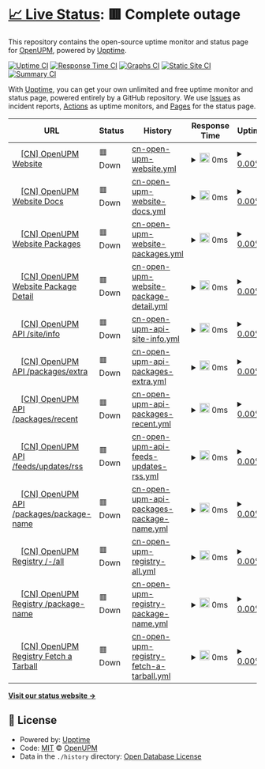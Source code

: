 # [📈 Live Status](https://openupm.github.io/upptime-openupmcn): <!--live status--> **🟥 Complete outage**

This repository contains the open-source uptime monitor and status page for [OpenUPM](https://openupm.github.io/upptime-openupmcn), powered by [Upptime](https://github.com/upptime/upptime).

[![Uptime CI](https://github.com/openupm/upptime-openupmcn/workflows/Uptime%20CI/badge.svg)](https://github.com/openupm/upptime-openupmcn/actions?query=workflow%3A%22Uptime+CI%22)
[![Response Time CI](https://github.com/openupm/upptime-openupmcn/workflows/Response%20Time%20CI/badge.svg)](https://github.com/openupm/upptime-openupmcn/actions?query=workflow%3A%22Response+Time+CI%22)
[![Graphs CI](https://github.com/openupm/upptime-openupmcn/workflows/Graphs%20CI/badge.svg)](https://github.com/openupm/upptime-openupmcn/actions?query=workflow%3A%22Graphs+CI%22)
[![Static Site CI](https://github.com/openupm/upptime-openupmcn/workflows/Static%20Site%20CI/badge.svg)](https://github.com/openupm/upptime-openupmcn/actions?query=workflow%3A%22Static+Site+CI%22)
[![Summary CI](https://github.com/openupm/upptime-openupmcn/workflows/Summary%20CI/badge.svg)](https://github.com/openupm/upptime-openupmcn/actions?query=workflow%3A%22Summary+CI%22)

With [Upptime](https://upptime.js.org), you can get your own unlimited and free uptime monitor and status page, powered entirely by a GitHub repository. We use [Issues](https://github.com/openupm/upptime-openupmcn/issues) as incident reports, [Actions](https://github.com/openupm/upptime-openupmcn/actions) as uptime monitors, and [Pages](https://openupm.github.io/upptime-openupmcn) for the status page.

<!--start: status pages-->
<!-- This summary is generated by Upptime (https://github.com/upptime/upptime) -->
<!-- Do not edit this manually, your changes will be overwritten -->
<!-- prettier-ignore -->
| URL | Status | History | Response Time | Uptime |
| --- | ------ | ------- | ------------- | ------ |
| <img alt="" src="https://icons.duckduckgo.com/ip3/openupm.cn.ico" height="13"> [[CN] OpenUPM Website](https://openupm.cn) | 🟥 Down | [cn-open-upm-website.yml](https://github.com/openupm/upptime-openupmcn/commits/HEAD/history/cn-open-upm-website.yml) | <details><summary><img alt="Response time graph" src="./graphs/cn-open-upm-website/response-time-week.png" height="20"> 0ms</summary><br><a href="https://openupm.github.io/upptime-openupmcn/history/cn-open-upm-website"><img alt="Response time 2193" src="https://img.shields.io/endpoint?url=https%3A%2F%2Fraw.githubusercontent.com%2Fopenupm%2Fupptime-openupmcn%2FHEAD%2Fapi%2Fcn-open-upm-website%2Fresponse-time.json"></a><br><a href="https://openupm.github.io/upptime-openupmcn/history/cn-open-upm-website"><img alt="24-hour response time 0" src="https://img.shields.io/endpoint?url=https%3A%2F%2Fraw.githubusercontent.com%2Fopenupm%2Fupptime-openupmcn%2FHEAD%2Fapi%2Fcn-open-upm-website%2Fresponse-time-day.json"></a><br><a href="https://openupm.github.io/upptime-openupmcn/history/cn-open-upm-website"><img alt="7-day response time 0" src="https://img.shields.io/endpoint?url=https%3A%2F%2Fraw.githubusercontent.com%2Fopenupm%2Fupptime-openupmcn%2FHEAD%2Fapi%2Fcn-open-upm-website%2Fresponse-time-week.json"></a><br><a href="https://openupm.github.io/upptime-openupmcn/history/cn-open-upm-website"><img alt="30-day response time 0" src="https://img.shields.io/endpoint?url=https%3A%2F%2Fraw.githubusercontent.com%2Fopenupm%2Fupptime-openupmcn%2FHEAD%2Fapi%2Fcn-open-upm-website%2Fresponse-time-month.json"></a><br><a href="https://openupm.github.io/upptime-openupmcn/history/cn-open-upm-website"><img alt="1-year response time 2387" src="https://img.shields.io/endpoint?url=https%3A%2F%2Fraw.githubusercontent.com%2Fopenupm%2Fupptime-openupmcn%2FHEAD%2Fapi%2Fcn-open-upm-website%2Fresponse-time-year.json"></a></details> | <details><summary><a href="https://openupm.github.io/upptime-openupmcn/history/cn-open-upm-website">0.00%</a></summary><a href="https://openupm.github.io/upptime-openupmcn/history/cn-open-upm-website"><img alt="All-time uptime 58.53%" src="https://img.shields.io/endpoint?url=https%3A%2F%2Fraw.githubusercontent.com%2Fopenupm%2Fupptime-openupmcn%2FHEAD%2Fapi%2Fcn-open-upm-website%2Fuptime.json"></a><br><a href="https://openupm.github.io/upptime-openupmcn/history/cn-open-upm-website"><img alt="24-hour uptime 0.00%" src="https://img.shields.io/endpoint?url=https%3A%2F%2Fraw.githubusercontent.com%2Fopenupm%2Fupptime-openupmcn%2FHEAD%2Fapi%2Fcn-open-upm-website%2Fuptime-day.json"></a><br><a href="https://openupm.github.io/upptime-openupmcn/history/cn-open-upm-website"><img alt="7-day uptime 0.00%" src="https://img.shields.io/endpoint?url=https%3A%2F%2Fraw.githubusercontent.com%2Fopenupm%2Fupptime-openupmcn%2FHEAD%2Fapi%2Fcn-open-upm-website%2Fuptime-week.json"></a><br><a href="https://openupm.github.io/upptime-openupmcn/history/cn-open-upm-website"><img alt="30-day uptime 0.00%" src="https://img.shields.io/endpoint?url=https%3A%2F%2Fraw.githubusercontent.com%2Fopenupm%2Fupptime-openupmcn%2FHEAD%2Fapi%2Fcn-open-upm-website%2Fuptime-month.json"></a><br><a href="https://openupm.github.io/upptime-openupmcn/history/cn-open-upm-website"><img alt="1-year uptime 8.30%" src="https://img.shields.io/endpoint?url=https%3A%2F%2Fraw.githubusercontent.com%2Fopenupm%2Fupptime-openupmcn%2FHEAD%2Fapi%2Fcn-open-upm-website%2Fuptime-year.json"></a></details>
| <img alt="" src="https://icons.duckduckgo.com/ip3/openupm.cn.ico" height="13"> [[CN] OpenUPM Website Docs](https://openupm.cn/docs/) | 🟥 Down | [cn-open-upm-website-docs.yml](https://github.com/openupm/upptime-openupmcn/commits/HEAD/history/cn-open-upm-website-docs.yml) | <details><summary><img alt="Response time graph" src="./graphs/cn-open-upm-website-docs/response-time-week.png" height="20"> 0ms</summary><br><a href="https://openupm.github.io/upptime-openupmcn/history/cn-open-upm-website-docs"><img alt="Response time 308" src="https://img.shields.io/endpoint?url=https%3A%2F%2Fraw.githubusercontent.com%2Fopenupm%2Fupptime-openupmcn%2FHEAD%2Fapi%2Fcn-open-upm-website-docs%2Fresponse-time.json"></a><br><a href="https://openupm.github.io/upptime-openupmcn/history/cn-open-upm-website-docs"><img alt="24-hour response time 0" src="https://img.shields.io/endpoint?url=https%3A%2F%2Fraw.githubusercontent.com%2Fopenupm%2Fupptime-openupmcn%2FHEAD%2Fapi%2Fcn-open-upm-website-docs%2Fresponse-time-day.json"></a><br><a href="https://openupm.github.io/upptime-openupmcn/history/cn-open-upm-website-docs"><img alt="7-day response time 0" src="https://img.shields.io/endpoint?url=https%3A%2F%2Fraw.githubusercontent.com%2Fopenupm%2Fupptime-openupmcn%2FHEAD%2Fapi%2Fcn-open-upm-website-docs%2Fresponse-time-week.json"></a><br><a href="https://openupm.github.io/upptime-openupmcn/history/cn-open-upm-website-docs"><img alt="30-day response time 0" src="https://img.shields.io/endpoint?url=https%3A%2F%2Fraw.githubusercontent.com%2Fopenupm%2Fupptime-openupmcn%2FHEAD%2Fapi%2Fcn-open-upm-website-docs%2Fresponse-time-month.json"></a><br><a href="https://openupm.github.io/upptime-openupmcn/history/cn-open-upm-website-docs"><img alt="1-year response time 442" src="https://img.shields.io/endpoint?url=https%3A%2F%2Fraw.githubusercontent.com%2Fopenupm%2Fupptime-openupmcn%2FHEAD%2Fapi%2Fcn-open-upm-website-docs%2Fresponse-time-year.json"></a></details> | <details><summary><a href="https://openupm.github.io/upptime-openupmcn/history/cn-open-upm-website-docs">0.00%</a></summary><a href="https://openupm.github.io/upptime-openupmcn/history/cn-open-upm-website-docs"><img alt="All-time uptime 53.11%" src="https://img.shields.io/endpoint?url=https%3A%2F%2Fraw.githubusercontent.com%2Fopenupm%2Fupptime-openupmcn%2FHEAD%2Fapi%2Fcn-open-upm-website-docs%2Fuptime.json"></a><br><a href="https://openupm.github.io/upptime-openupmcn/history/cn-open-upm-website-docs"><img alt="24-hour uptime 0.00%" src="https://img.shields.io/endpoint?url=https%3A%2F%2Fraw.githubusercontent.com%2Fopenupm%2Fupptime-openupmcn%2FHEAD%2Fapi%2Fcn-open-upm-website-docs%2Fuptime-day.json"></a><br><a href="https://openupm.github.io/upptime-openupmcn/history/cn-open-upm-website-docs"><img alt="7-day uptime 0.00%" src="https://img.shields.io/endpoint?url=https%3A%2F%2Fraw.githubusercontent.com%2Fopenupm%2Fupptime-openupmcn%2FHEAD%2Fapi%2Fcn-open-upm-website-docs%2Fuptime-week.json"></a><br><a href="https://openupm.github.io/upptime-openupmcn/history/cn-open-upm-website-docs"><img alt="30-day uptime 0.00%" src="https://img.shields.io/endpoint?url=https%3A%2F%2Fraw.githubusercontent.com%2Fopenupm%2Fupptime-openupmcn%2FHEAD%2Fapi%2Fcn-open-upm-website-docs%2Fuptime-month.json"></a><br><a href="https://openupm.github.io/upptime-openupmcn/history/cn-open-upm-website-docs"><img alt="1-year uptime 0.00%" src="https://img.shields.io/endpoint?url=https%3A%2F%2Fraw.githubusercontent.com%2Fopenupm%2Fupptime-openupmcn%2FHEAD%2Fapi%2Fcn-open-upm-website-docs%2Fuptime-year.json"></a></details>
| <img alt="" src="https://icons.duckduckgo.com/ip3/openupm.cn.ico" height="13"> [[CN] OpenUPM Website Packages](https://openupm.cn/packages/) | 🟥 Down | [cn-open-upm-website-packages.yml](https://github.com/openupm/upptime-openupmcn/commits/HEAD/history/cn-open-upm-website-packages.yml) | <details><summary><img alt="Response time graph" src="./graphs/cn-open-upm-website-packages/response-time-week.png" height="20"> 0ms</summary><br><a href="https://openupm.github.io/upptime-openupmcn/history/cn-open-upm-website-packages"><img alt="Response time 279" src="https://img.shields.io/endpoint?url=https%3A%2F%2Fraw.githubusercontent.com%2Fopenupm%2Fupptime-openupmcn%2FHEAD%2Fapi%2Fcn-open-upm-website-packages%2Fresponse-time.json"></a><br><a href="https://openupm.github.io/upptime-openupmcn/history/cn-open-upm-website-packages"><img alt="24-hour response time 0" src="https://img.shields.io/endpoint?url=https%3A%2F%2Fraw.githubusercontent.com%2Fopenupm%2Fupptime-openupmcn%2FHEAD%2Fapi%2Fcn-open-upm-website-packages%2Fresponse-time-day.json"></a><br><a href="https://openupm.github.io/upptime-openupmcn/history/cn-open-upm-website-packages"><img alt="7-day response time 0" src="https://img.shields.io/endpoint?url=https%3A%2F%2Fraw.githubusercontent.com%2Fopenupm%2Fupptime-openupmcn%2FHEAD%2Fapi%2Fcn-open-upm-website-packages%2Fresponse-time-week.json"></a><br><a href="https://openupm.github.io/upptime-openupmcn/history/cn-open-upm-website-packages"><img alt="30-day response time 0" src="https://img.shields.io/endpoint?url=https%3A%2F%2Fraw.githubusercontent.com%2Fopenupm%2Fupptime-openupmcn%2FHEAD%2Fapi%2Fcn-open-upm-website-packages%2Fresponse-time-month.json"></a><br><a href="https://openupm.github.io/upptime-openupmcn/history/cn-open-upm-website-packages"><img alt="1-year response time 430" src="https://img.shields.io/endpoint?url=https%3A%2F%2Fraw.githubusercontent.com%2Fopenupm%2Fupptime-openupmcn%2FHEAD%2Fapi%2Fcn-open-upm-website-packages%2Fresponse-time-year.json"></a></details> | <details><summary><a href="https://openupm.github.io/upptime-openupmcn/history/cn-open-upm-website-packages">0.00%</a></summary><a href="https://openupm.github.io/upptime-openupmcn/history/cn-open-upm-website-packages"><img alt="All-time uptime 53.10%" src="https://img.shields.io/endpoint?url=https%3A%2F%2Fraw.githubusercontent.com%2Fopenupm%2Fupptime-openupmcn%2FHEAD%2Fapi%2Fcn-open-upm-website-packages%2Fuptime.json"></a><br><a href="https://openupm.github.io/upptime-openupmcn/history/cn-open-upm-website-packages"><img alt="24-hour uptime 0.00%" src="https://img.shields.io/endpoint?url=https%3A%2F%2Fraw.githubusercontent.com%2Fopenupm%2Fupptime-openupmcn%2FHEAD%2Fapi%2Fcn-open-upm-website-packages%2Fuptime-day.json"></a><br><a href="https://openupm.github.io/upptime-openupmcn/history/cn-open-upm-website-packages"><img alt="7-day uptime 0.00%" src="https://img.shields.io/endpoint?url=https%3A%2F%2Fraw.githubusercontent.com%2Fopenupm%2Fupptime-openupmcn%2FHEAD%2Fapi%2Fcn-open-upm-website-packages%2Fuptime-week.json"></a><br><a href="https://openupm.github.io/upptime-openupmcn/history/cn-open-upm-website-packages"><img alt="30-day uptime 0.00%" src="https://img.shields.io/endpoint?url=https%3A%2F%2Fraw.githubusercontent.com%2Fopenupm%2Fupptime-openupmcn%2FHEAD%2Fapi%2Fcn-open-upm-website-packages%2Fuptime-month.json"></a><br><a href="https://openupm.github.io/upptime-openupmcn/history/cn-open-upm-website-packages"><img alt="1-year uptime 0.00%" src="https://img.shields.io/endpoint?url=https%3A%2F%2Fraw.githubusercontent.com%2Fopenupm%2Fupptime-openupmcn%2FHEAD%2Fapi%2Fcn-open-upm-website-packages%2Fuptime-year.json"></a></details>
| <img alt="" src="https://icons.duckduckgo.com/ip3/openupm.cn.ico" height="13"> [[CN] OpenUPM Website Package Detail](https://openupm.cn/packages/com.littlebigfun.addressable-importer/) | 🟥 Down | [cn-open-upm-website-package-detail.yml](https://github.com/openupm/upptime-openupmcn/commits/HEAD/history/cn-open-upm-website-package-detail.yml) | <details><summary><img alt="Response time graph" src="./graphs/cn-open-upm-website-package-detail/response-time-week.png" height="20"> 0ms</summary><br><a href="https://openupm.github.io/upptime-openupmcn/history/cn-open-upm-website-package-detail"><img alt="Response time 279" src="https://img.shields.io/endpoint?url=https%3A%2F%2Fraw.githubusercontent.com%2Fopenupm%2Fupptime-openupmcn%2FHEAD%2Fapi%2Fcn-open-upm-website-package-detail%2Fresponse-time.json"></a><br><a href="https://openupm.github.io/upptime-openupmcn/history/cn-open-upm-website-package-detail"><img alt="24-hour response time 0" src="https://img.shields.io/endpoint?url=https%3A%2F%2Fraw.githubusercontent.com%2Fopenupm%2Fupptime-openupmcn%2FHEAD%2Fapi%2Fcn-open-upm-website-package-detail%2Fresponse-time-day.json"></a><br><a href="https://openupm.github.io/upptime-openupmcn/history/cn-open-upm-website-package-detail"><img alt="7-day response time 0" src="https://img.shields.io/endpoint?url=https%3A%2F%2Fraw.githubusercontent.com%2Fopenupm%2Fupptime-openupmcn%2FHEAD%2Fapi%2Fcn-open-upm-website-package-detail%2Fresponse-time-week.json"></a><br><a href="https://openupm.github.io/upptime-openupmcn/history/cn-open-upm-website-package-detail"><img alt="30-day response time 0" src="https://img.shields.io/endpoint?url=https%3A%2F%2Fraw.githubusercontent.com%2Fopenupm%2Fupptime-openupmcn%2FHEAD%2Fapi%2Fcn-open-upm-website-package-detail%2Fresponse-time-month.json"></a><br><a href="https://openupm.github.io/upptime-openupmcn/history/cn-open-upm-website-package-detail"><img alt="1-year response time 426" src="https://img.shields.io/endpoint?url=https%3A%2F%2Fraw.githubusercontent.com%2Fopenupm%2Fupptime-openupmcn%2FHEAD%2Fapi%2Fcn-open-upm-website-package-detail%2Fresponse-time-year.json"></a></details> | <details><summary><a href="https://openupm.github.io/upptime-openupmcn/history/cn-open-upm-website-package-detail">0.00%</a></summary><a href="https://openupm.github.io/upptime-openupmcn/history/cn-open-upm-website-package-detail"><img alt="All-time uptime 53.08%" src="https://img.shields.io/endpoint?url=https%3A%2F%2Fraw.githubusercontent.com%2Fopenupm%2Fupptime-openupmcn%2FHEAD%2Fapi%2Fcn-open-upm-website-package-detail%2Fuptime.json"></a><br><a href="https://openupm.github.io/upptime-openupmcn/history/cn-open-upm-website-package-detail"><img alt="24-hour uptime 0.00%" src="https://img.shields.io/endpoint?url=https%3A%2F%2Fraw.githubusercontent.com%2Fopenupm%2Fupptime-openupmcn%2FHEAD%2Fapi%2Fcn-open-upm-website-package-detail%2Fuptime-day.json"></a><br><a href="https://openupm.github.io/upptime-openupmcn/history/cn-open-upm-website-package-detail"><img alt="7-day uptime 0.00%" src="https://img.shields.io/endpoint?url=https%3A%2F%2Fraw.githubusercontent.com%2Fopenupm%2Fupptime-openupmcn%2FHEAD%2Fapi%2Fcn-open-upm-website-package-detail%2Fuptime-week.json"></a><br><a href="https://openupm.github.io/upptime-openupmcn/history/cn-open-upm-website-package-detail"><img alt="30-day uptime 0.00%" src="https://img.shields.io/endpoint?url=https%3A%2F%2Fraw.githubusercontent.com%2Fopenupm%2Fupptime-openupmcn%2FHEAD%2Fapi%2Fcn-open-upm-website-package-detail%2Fuptime-month.json"></a><br><a href="https://openupm.github.io/upptime-openupmcn/history/cn-open-upm-website-package-detail"><img alt="1-year uptime 0.00%" src="https://img.shields.io/endpoint?url=https%3A%2F%2Fraw.githubusercontent.com%2Fopenupm%2Fupptime-openupmcn%2FHEAD%2Fapi%2Fcn-open-upm-website-package-detail%2Fuptime-year.json"></a></details>
| <img alt="" src="https://icons.duckduckgo.com/ip3/api.openupm.cn.ico" height="13"> [[CN] OpenUPM API /site/info](https://api.openupm.cn/site/info) | 🟥 Down | [cn-open-upm-api-site-info.yml](https://github.com/openupm/upptime-openupmcn/commits/HEAD/history/cn-open-upm-api-site-info.yml) | <details><summary><img alt="Response time graph" src="./graphs/cn-open-upm-api-site-info/response-time-week.png" height="20"> 0ms</summary><br><a href="https://openupm.github.io/upptime-openupmcn/history/cn-open-upm-api-site-info"><img alt="Response time 1758" src="https://img.shields.io/endpoint?url=https%3A%2F%2Fraw.githubusercontent.com%2Fopenupm%2Fupptime-openupmcn%2FHEAD%2Fapi%2Fcn-open-upm-api-site-info%2Fresponse-time.json"></a><br><a href="https://openupm.github.io/upptime-openupmcn/history/cn-open-upm-api-site-info"><img alt="24-hour response time 0" src="https://img.shields.io/endpoint?url=https%3A%2F%2Fraw.githubusercontent.com%2Fopenupm%2Fupptime-openupmcn%2FHEAD%2Fapi%2Fcn-open-upm-api-site-info%2Fresponse-time-day.json"></a><br><a href="https://openupm.github.io/upptime-openupmcn/history/cn-open-upm-api-site-info"><img alt="7-day response time 0" src="https://img.shields.io/endpoint?url=https%3A%2F%2Fraw.githubusercontent.com%2Fopenupm%2Fupptime-openupmcn%2FHEAD%2Fapi%2Fcn-open-upm-api-site-info%2Fresponse-time-week.json"></a><br><a href="https://openupm.github.io/upptime-openupmcn/history/cn-open-upm-api-site-info"><img alt="30-day response time 0" src="https://img.shields.io/endpoint?url=https%3A%2F%2Fraw.githubusercontent.com%2Fopenupm%2Fupptime-openupmcn%2FHEAD%2Fapi%2Fcn-open-upm-api-site-info%2Fresponse-time-month.json"></a><br><a href="https://openupm.github.io/upptime-openupmcn/history/cn-open-upm-api-site-info"><img alt="1-year response time 0" src="https://img.shields.io/endpoint?url=https%3A%2F%2Fraw.githubusercontent.com%2Fopenupm%2Fupptime-openupmcn%2FHEAD%2Fapi%2Fcn-open-upm-api-site-info%2Fresponse-time-year.json"></a></details> | <details><summary><a href="https://openupm.github.io/upptime-openupmcn/history/cn-open-upm-api-site-info">0.00%</a></summary><a href="https://openupm.github.io/upptime-openupmcn/history/cn-open-upm-api-site-info"><img alt="All-time uptime 50.09%" src="https://img.shields.io/endpoint?url=https%3A%2F%2Fraw.githubusercontent.com%2Fopenupm%2Fupptime-openupmcn%2FHEAD%2Fapi%2Fcn-open-upm-api-site-info%2Fuptime.json"></a><br><a href="https://openupm.github.io/upptime-openupmcn/history/cn-open-upm-api-site-info"><img alt="24-hour uptime 0.00%" src="https://img.shields.io/endpoint?url=https%3A%2F%2Fraw.githubusercontent.com%2Fopenupm%2Fupptime-openupmcn%2FHEAD%2Fapi%2Fcn-open-upm-api-site-info%2Fuptime-day.json"></a><br><a href="https://openupm.github.io/upptime-openupmcn/history/cn-open-upm-api-site-info"><img alt="7-day uptime 0.00%" src="https://img.shields.io/endpoint?url=https%3A%2F%2Fraw.githubusercontent.com%2Fopenupm%2Fupptime-openupmcn%2FHEAD%2Fapi%2Fcn-open-upm-api-site-info%2Fuptime-week.json"></a><br><a href="https://openupm.github.io/upptime-openupmcn/history/cn-open-upm-api-site-info"><img alt="30-day uptime 0.00%" src="https://img.shields.io/endpoint?url=https%3A%2F%2Fraw.githubusercontent.com%2Fopenupm%2Fupptime-openupmcn%2FHEAD%2Fapi%2Fcn-open-upm-api-site-info%2Fuptime-month.json"></a><br><a href="https://openupm.github.io/upptime-openupmcn/history/cn-open-upm-api-site-info"><img alt="1-year uptime 0.00%" src="https://img.shields.io/endpoint?url=https%3A%2F%2Fraw.githubusercontent.com%2Fopenupm%2Fupptime-openupmcn%2FHEAD%2Fapi%2Fcn-open-upm-api-site-info%2Fuptime-year.json"></a></details>
| <img alt="" src="https://icons.duckduckgo.com/ip3/api.openupm.cn.ico" height="13"> [[CN] OpenUPM API /packages/extra](https://api.openupm.cn/packages/extra) | 🟥 Down | [cn-open-upm-api-packages-extra.yml](https://github.com/openupm/upptime-openupmcn/commits/HEAD/history/cn-open-upm-api-packages-extra.yml) | <details><summary><img alt="Response time graph" src="./graphs/cn-open-upm-api-packages-extra/response-time-week.png" height="20"> 0ms</summary><br><a href="https://openupm.github.io/upptime-openupmcn/history/cn-open-upm-api-packages-extra"><img alt="Response time 2066" src="https://img.shields.io/endpoint?url=https%3A%2F%2Fraw.githubusercontent.com%2Fopenupm%2Fupptime-openupmcn%2FHEAD%2Fapi%2Fcn-open-upm-api-packages-extra%2Fresponse-time.json"></a><br><a href="https://openupm.github.io/upptime-openupmcn/history/cn-open-upm-api-packages-extra"><img alt="24-hour response time 0" src="https://img.shields.io/endpoint?url=https%3A%2F%2Fraw.githubusercontent.com%2Fopenupm%2Fupptime-openupmcn%2FHEAD%2Fapi%2Fcn-open-upm-api-packages-extra%2Fresponse-time-day.json"></a><br><a href="https://openupm.github.io/upptime-openupmcn/history/cn-open-upm-api-packages-extra"><img alt="7-day response time 0" src="https://img.shields.io/endpoint?url=https%3A%2F%2Fraw.githubusercontent.com%2Fopenupm%2Fupptime-openupmcn%2FHEAD%2Fapi%2Fcn-open-upm-api-packages-extra%2Fresponse-time-week.json"></a><br><a href="https://openupm.github.io/upptime-openupmcn/history/cn-open-upm-api-packages-extra"><img alt="30-day response time 0" src="https://img.shields.io/endpoint?url=https%3A%2F%2Fraw.githubusercontent.com%2Fopenupm%2Fupptime-openupmcn%2FHEAD%2Fapi%2Fcn-open-upm-api-packages-extra%2Fresponse-time-month.json"></a><br><a href="https://openupm.github.io/upptime-openupmcn/history/cn-open-upm-api-packages-extra"><img alt="1-year response time 0" src="https://img.shields.io/endpoint?url=https%3A%2F%2Fraw.githubusercontent.com%2Fopenupm%2Fupptime-openupmcn%2FHEAD%2Fapi%2Fcn-open-upm-api-packages-extra%2Fresponse-time-year.json"></a></details> | <details><summary><a href="https://openupm.github.io/upptime-openupmcn/history/cn-open-upm-api-packages-extra">0.00%</a></summary><a href="https://openupm.github.io/upptime-openupmcn/history/cn-open-upm-api-packages-extra"><img alt="All-time uptime 50.10%" src="https://img.shields.io/endpoint?url=https%3A%2F%2Fraw.githubusercontent.com%2Fopenupm%2Fupptime-openupmcn%2FHEAD%2Fapi%2Fcn-open-upm-api-packages-extra%2Fuptime.json"></a><br><a href="https://openupm.github.io/upptime-openupmcn/history/cn-open-upm-api-packages-extra"><img alt="24-hour uptime 0.00%" src="https://img.shields.io/endpoint?url=https%3A%2F%2Fraw.githubusercontent.com%2Fopenupm%2Fupptime-openupmcn%2FHEAD%2Fapi%2Fcn-open-upm-api-packages-extra%2Fuptime-day.json"></a><br><a href="https://openupm.github.io/upptime-openupmcn/history/cn-open-upm-api-packages-extra"><img alt="7-day uptime 0.00%" src="https://img.shields.io/endpoint?url=https%3A%2F%2Fraw.githubusercontent.com%2Fopenupm%2Fupptime-openupmcn%2FHEAD%2Fapi%2Fcn-open-upm-api-packages-extra%2Fuptime-week.json"></a><br><a href="https://openupm.github.io/upptime-openupmcn/history/cn-open-upm-api-packages-extra"><img alt="30-day uptime 0.00%" src="https://img.shields.io/endpoint?url=https%3A%2F%2Fraw.githubusercontent.com%2Fopenupm%2Fupptime-openupmcn%2FHEAD%2Fapi%2Fcn-open-upm-api-packages-extra%2Fuptime-month.json"></a><br><a href="https://openupm.github.io/upptime-openupmcn/history/cn-open-upm-api-packages-extra"><img alt="1-year uptime 0.00%" src="https://img.shields.io/endpoint?url=https%3A%2F%2Fraw.githubusercontent.com%2Fopenupm%2Fupptime-openupmcn%2FHEAD%2Fapi%2Fcn-open-upm-api-packages-extra%2Fuptime-year.json"></a></details>
| <img alt="" src="https://icons.duckduckgo.com/ip3/api.openupm.cn.ico" height="13"> [[CN] OpenUPM API /packages/recent](https://api.openupm.cn/packages/recent) | 🟥 Down | [cn-open-upm-api-packages-recent.yml](https://github.com/openupm/upptime-openupmcn/commits/HEAD/history/cn-open-upm-api-packages-recent.yml) | <details><summary><img alt="Response time graph" src="./graphs/cn-open-upm-api-packages-recent/response-time-week.png" height="20"> 0ms</summary><br><a href="https://openupm.github.io/upptime-openupmcn/history/cn-open-upm-api-packages-recent"><img alt="Response time 252" src="https://img.shields.io/endpoint?url=https%3A%2F%2Fraw.githubusercontent.com%2Fopenupm%2Fupptime-openupmcn%2FHEAD%2Fapi%2Fcn-open-upm-api-packages-recent%2Fresponse-time.json"></a><br><a href="https://openupm.github.io/upptime-openupmcn/history/cn-open-upm-api-packages-recent"><img alt="24-hour response time 0" src="https://img.shields.io/endpoint?url=https%3A%2F%2Fraw.githubusercontent.com%2Fopenupm%2Fupptime-openupmcn%2FHEAD%2Fapi%2Fcn-open-upm-api-packages-recent%2Fresponse-time-day.json"></a><br><a href="https://openupm.github.io/upptime-openupmcn/history/cn-open-upm-api-packages-recent"><img alt="7-day response time 0" src="https://img.shields.io/endpoint?url=https%3A%2F%2Fraw.githubusercontent.com%2Fopenupm%2Fupptime-openupmcn%2FHEAD%2Fapi%2Fcn-open-upm-api-packages-recent%2Fresponse-time-week.json"></a><br><a href="https://openupm.github.io/upptime-openupmcn/history/cn-open-upm-api-packages-recent"><img alt="30-day response time 0" src="https://img.shields.io/endpoint?url=https%3A%2F%2Fraw.githubusercontent.com%2Fopenupm%2Fupptime-openupmcn%2FHEAD%2Fapi%2Fcn-open-upm-api-packages-recent%2Fresponse-time-month.json"></a><br><a href="https://openupm.github.io/upptime-openupmcn/history/cn-open-upm-api-packages-recent"><img alt="1-year response time 0" src="https://img.shields.io/endpoint?url=https%3A%2F%2Fraw.githubusercontent.com%2Fopenupm%2Fupptime-openupmcn%2FHEAD%2Fapi%2Fcn-open-upm-api-packages-recent%2Fresponse-time-year.json"></a></details> | <details><summary><a href="https://openupm.github.io/upptime-openupmcn/history/cn-open-upm-api-packages-recent">0.00%</a></summary><a href="https://openupm.github.io/upptime-openupmcn/history/cn-open-upm-api-packages-recent"><img alt="All-time uptime 50.09%" src="https://img.shields.io/endpoint?url=https%3A%2F%2Fraw.githubusercontent.com%2Fopenupm%2Fupptime-openupmcn%2FHEAD%2Fapi%2Fcn-open-upm-api-packages-recent%2Fuptime.json"></a><br><a href="https://openupm.github.io/upptime-openupmcn/history/cn-open-upm-api-packages-recent"><img alt="24-hour uptime 0.00%" src="https://img.shields.io/endpoint?url=https%3A%2F%2Fraw.githubusercontent.com%2Fopenupm%2Fupptime-openupmcn%2FHEAD%2Fapi%2Fcn-open-upm-api-packages-recent%2Fuptime-day.json"></a><br><a href="https://openupm.github.io/upptime-openupmcn/history/cn-open-upm-api-packages-recent"><img alt="7-day uptime 0.00%" src="https://img.shields.io/endpoint?url=https%3A%2F%2Fraw.githubusercontent.com%2Fopenupm%2Fupptime-openupmcn%2FHEAD%2Fapi%2Fcn-open-upm-api-packages-recent%2Fuptime-week.json"></a><br><a href="https://openupm.github.io/upptime-openupmcn/history/cn-open-upm-api-packages-recent"><img alt="30-day uptime 0.00%" src="https://img.shields.io/endpoint?url=https%3A%2F%2Fraw.githubusercontent.com%2Fopenupm%2Fupptime-openupmcn%2FHEAD%2Fapi%2Fcn-open-upm-api-packages-recent%2Fuptime-month.json"></a><br><a href="https://openupm.github.io/upptime-openupmcn/history/cn-open-upm-api-packages-recent"><img alt="1-year uptime 0.00%" src="https://img.shields.io/endpoint?url=https%3A%2F%2Fraw.githubusercontent.com%2Fopenupm%2Fupptime-openupmcn%2FHEAD%2Fapi%2Fcn-open-upm-api-packages-recent%2Fuptime-year.json"></a></details>
| <img alt="" src="https://icons.duckduckgo.com/ip3/api.openupm.cn.ico" height="13"> [[CN] OpenUPM API /feeds/updates/rss](https://api.openupm.cn/feeds/updates/rss) | 🟥 Down | [cn-open-upm-api-feeds-updates-rss.yml](https://github.com/openupm/upptime-openupmcn/commits/HEAD/history/cn-open-upm-api-feeds-updates-rss.yml) | <details><summary><img alt="Response time graph" src="./graphs/cn-open-upm-api-feeds-updates-rss/response-time-week.png" height="20"> 0ms</summary><br><a href="https://openupm.github.io/upptime-openupmcn/history/cn-open-upm-api-feeds-updates-rss"><img alt="Response time 257" src="https://img.shields.io/endpoint?url=https%3A%2F%2Fraw.githubusercontent.com%2Fopenupm%2Fupptime-openupmcn%2FHEAD%2Fapi%2Fcn-open-upm-api-feeds-updates-rss%2Fresponse-time.json"></a><br><a href="https://openupm.github.io/upptime-openupmcn/history/cn-open-upm-api-feeds-updates-rss"><img alt="24-hour response time 0" src="https://img.shields.io/endpoint?url=https%3A%2F%2Fraw.githubusercontent.com%2Fopenupm%2Fupptime-openupmcn%2FHEAD%2Fapi%2Fcn-open-upm-api-feeds-updates-rss%2Fresponse-time-day.json"></a><br><a href="https://openupm.github.io/upptime-openupmcn/history/cn-open-upm-api-feeds-updates-rss"><img alt="7-day response time 0" src="https://img.shields.io/endpoint?url=https%3A%2F%2Fraw.githubusercontent.com%2Fopenupm%2Fupptime-openupmcn%2FHEAD%2Fapi%2Fcn-open-upm-api-feeds-updates-rss%2Fresponse-time-week.json"></a><br><a href="https://openupm.github.io/upptime-openupmcn/history/cn-open-upm-api-feeds-updates-rss"><img alt="30-day response time 0" src="https://img.shields.io/endpoint?url=https%3A%2F%2Fraw.githubusercontent.com%2Fopenupm%2Fupptime-openupmcn%2FHEAD%2Fapi%2Fcn-open-upm-api-feeds-updates-rss%2Fresponse-time-month.json"></a><br><a href="https://openupm.github.io/upptime-openupmcn/history/cn-open-upm-api-feeds-updates-rss"><img alt="1-year response time 0" src="https://img.shields.io/endpoint?url=https%3A%2F%2Fraw.githubusercontent.com%2Fopenupm%2Fupptime-openupmcn%2FHEAD%2Fapi%2Fcn-open-upm-api-feeds-updates-rss%2Fresponse-time-year.json"></a></details> | <details><summary><a href="https://openupm.github.io/upptime-openupmcn/history/cn-open-upm-api-feeds-updates-rss">0.00%</a></summary><a href="https://openupm.github.io/upptime-openupmcn/history/cn-open-upm-api-feeds-updates-rss"><img alt="All-time uptime 50.08%" src="https://img.shields.io/endpoint?url=https%3A%2F%2Fraw.githubusercontent.com%2Fopenupm%2Fupptime-openupmcn%2FHEAD%2Fapi%2Fcn-open-upm-api-feeds-updates-rss%2Fuptime.json"></a><br><a href="https://openupm.github.io/upptime-openupmcn/history/cn-open-upm-api-feeds-updates-rss"><img alt="24-hour uptime 0.00%" src="https://img.shields.io/endpoint?url=https%3A%2F%2Fraw.githubusercontent.com%2Fopenupm%2Fupptime-openupmcn%2FHEAD%2Fapi%2Fcn-open-upm-api-feeds-updates-rss%2Fuptime-day.json"></a><br><a href="https://openupm.github.io/upptime-openupmcn/history/cn-open-upm-api-feeds-updates-rss"><img alt="7-day uptime 0.00%" src="https://img.shields.io/endpoint?url=https%3A%2F%2Fraw.githubusercontent.com%2Fopenupm%2Fupptime-openupmcn%2FHEAD%2Fapi%2Fcn-open-upm-api-feeds-updates-rss%2Fuptime-week.json"></a><br><a href="https://openupm.github.io/upptime-openupmcn/history/cn-open-upm-api-feeds-updates-rss"><img alt="30-day uptime 0.00%" src="https://img.shields.io/endpoint?url=https%3A%2F%2Fraw.githubusercontent.com%2Fopenupm%2Fupptime-openupmcn%2FHEAD%2Fapi%2Fcn-open-upm-api-feeds-updates-rss%2Fuptime-month.json"></a><br><a href="https://openupm.github.io/upptime-openupmcn/history/cn-open-upm-api-feeds-updates-rss"><img alt="1-year uptime 0.00%" src="https://img.shields.io/endpoint?url=https%3A%2F%2Fraw.githubusercontent.com%2Fopenupm%2Fupptime-openupmcn%2FHEAD%2Fapi%2Fcn-open-upm-api-feeds-updates-rss%2Fuptime-year.json"></a></details>
| <img alt="" src="https://icons.duckduckgo.com/ip3/api.openupm.cn.ico" height="13"> [[CN] OpenUPM API /packages/package-name](https://api.openupm.cn/packages/com.littlebigfun.addressable-importer) | 🟥 Down | [cn-open-upm-api-packages-package-name.yml](https://github.com/openupm/upptime-openupmcn/commits/HEAD/history/cn-open-upm-api-packages-package-name.yml) | <details><summary><img alt="Response time graph" src="./graphs/cn-open-upm-api-packages-package-name/response-time-week.png" height="20"> 0ms</summary><br><a href="https://openupm.github.io/upptime-openupmcn/history/cn-open-upm-api-packages-package-name"><img alt="Response time 252" src="https://img.shields.io/endpoint?url=https%3A%2F%2Fraw.githubusercontent.com%2Fopenupm%2Fupptime-openupmcn%2FHEAD%2Fapi%2Fcn-open-upm-api-packages-package-name%2Fresponse-time.json"></a><br><a href="https://openupm.github.io/upptime-openupmcn/history/cn-open-upm-api-packages-package-name"><img alt="24-hour response time 0" src="https://img.shields.io/endpoint?url=https%3A%2F%2Fraw.githubusercontent.com%2Fopenupm%2Fupptime-openupmcn%2FHEAD%2Fapi%2Fcn-open-upm-api-packages-package-name%2Fresponse-time-day.json"></a><br><a href="https://openupm.github.io/upptime-openupmcn/history/cn-open-upm-api-packages-package-name"><img alt="7-day response time 0" src="https://img.shields.io/endpoint?url=https%3A%2F%2Fraw.githubusercontent.com%2Fopenupm%2Fupptime-openupmcn%2FHEAD%2Fapi%2Fcn-open-upm-api-packages-package-name%2Fresponse-time-week.json"></a><br><a href="https://openupm.github.io/upptime-openupmcn/history/cn-open-upm-api-packages-package-name"><img alt="30-day response time 0" src="https://img.shields.io/endpoint?url=https%3A%2F%2Fraw.githubusercontent.com%2Fopenupm%2Fupptime-openupmcn%2FHEAD%2Fapi%2Fcn-open-upm-api-packages-package-name%2Fresponse-time-month.json"></a><br><a href="https://openupm.github.io/upptime-openupmcn/history/cn-open-upm-api-packages-package-name"><img alt="1-year response time 0" src="https://img.shields.io/endpoint?url=https%3A%2F%2Fraw.githubusercontent.com%2Fopenupm%2Fupptime-openupmcn%2FHEAD%2Fapi%2Fcn-open-upm-api-packages-package-name%2Fresponse-time-year.json"></a></details> | <details><summary><a href="https://openupm.github.io/upptime-openupmcn/history/cn-open-upm-api-packages-package-name">0.00%</a></summary><a href="https://openupm.github.io/upptime-openupmcn/history/cn-open-upm-api-packages-package-name"><img alt="All-time uptime 50.09%" src="https://img.shields.io/endpoint?url=https%3A%2F%2Fraw.githubusercontent.com%2Fopenupm%2Fupptime-openupmcn%2FHEAD%2Fapi%2Fcn-open-upm-api-packages-package-name%2Fuptime.json"></a><br><a href="https://openupm.github.io/upptime-openupmcn/history/cn-open-upm-api-packages-package-name"><img alt="24-hour uptime 0.00%" src="https://img.shields.io/endpoint?url=https%3A%2F%2Fraw.githubusercontent.com%2Fopenupm%2Fupptime-openupmcn%2FHEAD%2Fapi%2Fcn-open-upm-api-packages-package-name%2Fuptime-day.json"></a><br><a href="https://openupm.github.io/upptime-openupmcn/history/cn-open-upm-api-packages-package-name"><img alt="7-day uptime 0.00%" src="https://img.shields.io/endpoint?url=https%3A%2F%2Fraw.githubusercontent.com%2Fopenupm%2Fupptime-openupmcn%2FHEAD%2Fapi%2Fcn-open-upm-api-packages-package-name%2Fuptime-week.json"></a><br><a href="https://openupm.github.io/upptime-openupmcn/history/cn-open-upm-api-packages-package-name"><img alt="30-day uptime 0.00%" src="https://img.shields.io/endpoint?url=https%3A%2F%2Fraw.githubusercontent.com%2Fopenupm%2Fupptime-openupmcn%2FHEAD%2Fapi%2Fcn-open-upm-api-packages-package-name%2Fuptime-month.json"></a><br><a href="https://openupm.github.io/upptime-openupmcn/history/cn-open-upm-api-packages-package-name"><img alt="1-year uptime 0.00%" src="https://img.shields.io/endpoint?url=https%3A%2F%2Fraw.githubusercontent.com%2Fopenupm%2Fupptime-openupmcn%2FHEAD%2Fapi%2Fcn-open-upm-api-packages-package-name%2Fuptime-year.json"></a></details>
| <img alt="" src="https://icons.duckduckgo.com/ip3/package.openupm.cn.ico" height="13"> [[CN] OpenUPM Registry /-/all](https://package.openupm.cn/-/all) | 🟥 Down | [cn-open-upm-registry-all.yml](https://github.com/openupm/upptime-openupmcn/commits/HEAD/history/cn-open-upm-registry-all.yml) | <details><summary><img alt="Response time graph" src="./graphs/cn-open-upm-registry-all/response-time-week.png" height="20"> 0ms</summary><br><a href="https://openupm.github.io/upptime-openupmcn/history/cn-open-upm-registry-all"><img alt="Response time 7584" src="https://img.shields.io/endpoint?url=https%3A%2F%2Fraw.githubusercontent.com%2Fopenupm%2Fupptime-openupmcn%2FHEAD%2Fapi%2Fcn-open-upm-registry-all%2Fresponse-time.json"></a><br><a href="https://openupm.github.io/upptime-openupmcn/history/cn-open-upm-registry-all"><img alt="24-hour response time 0" src="https://img.shields.io/endpoint?url=https%3A%2F%2Fraw.githubusercontent.com%2Fopenupm%2Fupptime-openupmcn%2FHEAD%2Fapi%2Fcn-open-upm-registry-all%2Fresponse-time-day.json"></a><br><a href="https://openupm.github.io/upptime-openupmcn/history/cn-open-upm-registry-all"><img alt="7-day response time 0" src="https://img.shields.io/endpoint?url=https%3A%2F%2Fraw.githubusercontent.com%2Fopenupm%2Fupptime-openupmcn%2FHEAD%2Fapi%2Fcn-open-upm-registry-all%2Fresponse-time-week.json"></a><br><a href="https://openupm.github.io/upptime-openupmcn/history/cn-open-upm-registry-all"><img alt="30-day response time 0" src="https://img.shields.io/endpoint?url=https%3A%2F%2Fraw.githubusercontent.com%2Fopenupm%2Fupptime-openupmcn%2FHEAD%2Fapi%2Fcn-open-upm-registry-all%2Fresponse-time-month.json"></a><br><a href="https://openupm.github.io/upptime-openupmcn/history/cn-open-upm-registry-all"><img alt="1-year response time 0" src="https://img.shields.io/endpoint?url=https%3A%2F%2Fraw.githubusercontent.com%2Fopenupm%2Fupptime-openupmcn%2FHEAD%2Fapi%2Fcn-open-upm-registry-all%2Fresponse-time-year.json"></a></details> | <details><summary><a href="https://openupm.github.io/upptime-openupmcn/history/cn-open-upm-registry-all">0.00%</a></summary><a href="https://openupm.github.io/upptime-openupmcn/history/cn-open-upm-registry-all"><img alt="All-time uptime 50.10%" src="https://img.shields.io/endpoint?url=https%3A%2F%2Fraw.githubusercontent.com%2Fopenupm%2Fupptime-openupmcn%2FHEAD%2Fapi%2Fcn-open-upm-registry-all%2Fuptime.json"></a><br><a href="https://openupm.github.io/upptime-openupmcn/history/cn-open-upm-registry-all"><img alt="24-hour uptime 0.00%" src="https://img.shields.io/endpoint?url=https%3A%2F%2Fraw.githubusercontent.com%2Fopenupm%2Fupptime-openupmcn%2FHEAD%2Fapi%2Fcn-open-upm-registry-all%2Fuptime-day.json"></a><br><a href="https://openupm.github.io/upptime-openupmcn/history/cn-open-upm-registry-all"><img alt="7-day uptime 0.00%" src="https://img.shields.io/endpoint?url=https%3A%2F%2Fraw.githubusercontent.com%2Fopenupm%2Fupptime-openupmcn%2FHEAD%2Fapi%2Fcn-open-upm-registry-all%2Fuptime-week.json"></a><br><a href="https://openupm.github.io/upptime-openupmcn/history/cn-open-upm-registry-all"><img alt="30-day uptime 0.00%" src="https://img.shields.io/endpoint?url=https%3A%2F%2Fraw.githubusercontent.com%2Fopenupm%2Fupptime-openupmcn%2FHEAD%2Fapi%2Fcn-open-upm-registry-all%2Fuptime-month.json"></a><br><a href="https://openupm.github.io/upptime-openupmcn/history/cn-open-upm-registry-all"><img alt="1-year uptime 0.00%" src="https://img.shields.io/endpoint?url=https%3A%2F%2Fraw.githubusercontent.com%2Fopenupm%2Fupptime-openupmcn%2FHEAD%2Fapi%2Fcn-open-upm-registry-all%2Fuptime-year.json"></a></details>
| <img alt="" src="https://icons.duckduckgo.com/ip3/package.openupm.cn.ico" height="13"> [[CN] OpenUPM Registry /package-name](https://package.openupm.cn/com.littlebigfun.addressable-importer) | 🟥 Down | [cn-open-upm-registry-package-name.yml](https://github.com/openupm/upptime-openupmcn/commits/HEAD/history/cn-open-upm-registry-package-name.yml) | <details><summary><img alt="Response time graph" src="./graphs/cn-open-upm-registry-package-name/response-time-week.png" height="20"> 0ms</summary><br><a href="https://openupm.github.io/upptime-openupmcn/history/cn-open-upm-registry-package-name"><img alt="Response time 384" src="https://img.shields.io/endpoint?url=https%3A%2F%2Fraw.githubusercontent.com%2Fopenupm%2Fupptime-openupmcn%2FHEAD%2Fapi%2Fcn-open-upm-registry-package-name%2Fresponse-time.json"></a><br><a href="https://openupm.github.io/upptime-openupmcn/history/cn-open-upm-registry-package-name"><img alt="24-hour response time 0" src="https://img.shields.io/endpoint?url=https%3A%2F%2Fraw.githubusercontent.com%2Fopenupm%2Fupptime-openupmcn%2FHEAD%2Fapi%2Fcn-open-upm-registry-package-name%2Fresponse-time-day.json"></a><br><a href="https://openupm.github.io/upptime-openupmcn/history/cn-open-upm-registry-package-name"><img alt="7-day response time 0" src="https://img.shields.io/endpoint?url=https%3A%2F%2Fraw.githubusercontent.com%2Fopenupm%2Fupptime-openupmcn%2FHEAD%2Fapi%2Fcn-open-upm-registry-package-name%2Fresponse-time-week.json"></a><br><a href="https://openupm.github.io/upptime-openupmcn/history/cn-open-upm-registry-package-name"><img alt="30-day response time 0" src="https://img.shields.io/endpoint?url=https%3A%2F%2Fraw.githubusercontent.com%2Fopenupm%2Fupptime-openupmcn%2FHEAD%2Fapi%2Fcn-open-upm-registry-package-name%2Fresponse-time-month.json"></a><br><a href="https://openupm.github.io/upptime-openupmcn/history/cn-open-upm-registry-package-name"><img alt="1-year response time 0" src="https://img.shields.io/endpoint?url=https%3A%2F%2Fraw.githubusercontent.com%2Fopenupm%2Fupptime-openupmcn%2FHEAD%2Fapi%2Fcn-open-upm-registry-package-name%2Fresponse-time-year.json"></a></details> | <details><summary><a href="https://openupm.github.io/upptime-openupmcn/history/cn-open-upm-registry-package-name">0.00%</a></summary><a href="https://openupm.github.io/upptime-openupmcn/history/cn-open-upm-registry-package-name"><img alt="All-time uptime 50.15%" src="https://img.shields.io/endpoint?url=https%3A%2F%2Fraw.githubusercontent.com%2Fopenupm%2Fupptime-openupmcn%2FHEAD%2Fapi%2Fcn-open-upm-registry-package-name%2Fuptime.json"></a><br><a href="https://openupm.github.io/upptime-openupmcn/history/cn-open-upm-registry-package-name"><img alt="24-hour uptime 0.00%" src="https://img.shields.io/endpoint?url=https%3A%2F%2Fraw.githubusercontent.com%2Fopenupm%2Fupptime-openupmcn%2FHEAD%2Fapi%2Fcn-open-upm-registry-package-name%2Fuptime-day.json"></a><br><a href="https://openupm.github.io/upptime-openupmcn/history/cn-open-upm-registry-package-name"><img alt="7-day uptime 0.00%" src="https://img.shields.io/endpoint?url=https%3A%2F%2Fraw.githubusercontent.com%2Fopenupm%2Fupptime-openupmcn%2FHEAD%2Fapi%2Fcn-open-upm-registry-package-name%2Fuptime-week.json"></a><br><a href="https://openupm.github.io/upptime-openupmcn/history/cn-open-upm-registry-package-name"><img alt="30-day uptime 0.00%" src="https://img.shields.io/endpoint?url=https%3A%2F%2Fraw.githubusercontent.com%2Fopenupm%2Fupptime-openupmcn%2FHEAD%2Fapi%2Fcn-open-upm-registry-package-name%2Fuptime-month.json"></a><br><a href="https://openupm.github.io/upptime-openupmcn/history/cn-open-upm-registry-package-name"><img alt="1-year uptime 0.00%" src="https://img.shields.io/endpoint?url=https%3A%2F%2Fraw.githubusercontent.com%2Fopenupm%2Fupptime-openupmcn%2FHEAD%2Fapi%2Fcn-open-upm-registry-package-name%2Fuptime-year.json"></a></details>
| <img alt="" src="https://icons.duckduckgo.com/ip3/package.openupm.cn.ico" height="13"> [[CN] OpenUPM Registry Fetch a Tarball](https://package.openupm.cn/com.littlebigfun.addressable-importer/-/com.littlebigfun.addressable-importer-0.9.3.tgz) | 🟥 Down | [cn-open-upm-registry-fetch-a-tarball.yml](https://github.com/openupm/upptime-openupmcn/commits/HEAD/history/cn-open-upm-registry-fetch-a-tarball.yml) | <details><summary><img alt="Response time graph" src="./graphs/cn-open-upm-registry-fetch-a-tarball/response-time-week.png" height="20"> 0ms</summary><br><a href="https://openupm.github.io/upptime-openupmcn/history/cn-open-upm-registry-fetch-a-tarball"><img alt="Response time 2512" src="https://img.shields.io/endpoint?url=https%3A%2F%2Fraw.githubusercontent.com%2Fopenupm%2Fupptime-openupmcn%2FHEAD%2Fapi%2Fcn-open-upm-registry-fetch-a-tarball%2Fresponse-time.json"></a><br><a href="https://openupm.github.io/upptime-openupmcn/history/cn-open-upm-registry-fetch-a-tarball"><img alt="24-hour response time 0" src="https://img.shields.io/endpoint?url=https%3A%2F%2Fraw.githubusercontent.com%2Fopenupm%2Fupptime-openupmcn%2FHEAD%2Fapi%2Fcn-open-upm-registry-fetch-a-tarball%2Fresponse-time-day.json"></a><br><a href="https://openupm.github.io/upptime-openupmcn/history/cn-open-upm-registry-fetch-a-tarball"><img alt="7-day response time 0" src="https://img.shields.io/endpoint?url=https%3A%2F%2Fraw.githubusercontent.com%2Fopenupm%2Fupptime-openupmcn%2FHEAD%2Fapi%2Fcn-open-upm-registry-fetch-a-tarball%2Fresponse-time-week.json"></a><br><a href="https://openupm.github.io/upptime-openupmcn/history/cn-open-upm-registry-fetch-a-tarball"><img alt="30-day response time 0" src="https://img.shields.io/endpoint?url=https%3A%2F%2Fraw.githubusercontent.com%2Fopenupm%2Fupptime-openupmcn%2FHEAD%2Fapi%2Fcn-open-upm-registry-fetch-a-tarball%2Fresponse-time-month.json"></a><br><a href="https://openupm.github.io/upptime-openupmcn/history/cn-open-upm-registry-fetch-a-tarball"><img alt="1-year response time 0" src="https://img.shields.io/endpoint?url=https%3A%2F%2Fraw.githubusercontent.com%2Fopenupm%2Fupptime-openupmcn%2FHEAD%2Fapi%2Fcn-open-upm-registry-fetch-a-tarball%2Fresponse-time-year.json"></a></details> | <details><summary><a href="https://openupm.github.io/upptime-openupmcn/history/cn-open-upm-registry-fetch-a-tarball">0.00%</a></summary><a href="https://openupm.github.io/upptime-openupmcn/history/cn-open-upm-registry-fetch-a-tarball"><img alt="All-time uptime 49.78%" src="https://img.shields.io/endpoint?url=https%3A%2F%2Fraw.githubusercontent.com%2Fopenupm%2Fupptime-openupmcn%2FHEAD%2Fapi%2Fcn-open-upm-registry-fetch-a-tarball%2Fuptime.json"></a><br><a href="https://openupm.github.io/upptime-openupmcn/history/cn-open-upm-registry-fetch-a-tarball"><img alt="24-hour uptime 0.00%" src="https://img.shields.io/endpoint?url=https%3A%2F%2Fraw.githubusercontent.com%2Fopenupm%2Fupptime-openupmcn%2FHEAD%2Fapi%2Fcn-open-upm-registry-fetch-a-tarball%2Fuptime-day.json"></a><br><a href="https://openupm.github.io/upptime-openupmcn/history/cn-open-upm-registry-fetch-a-tarball"><img alt="7-day uptime 0.00%" src="https://img.shields.io/endpoint?url=https%3A%2F%2Fraw.githubusercontent.com%2Fopenupm%2Fupptime-openupmcn%2FHEAD%2Fapi%2Fcn-open-upm-registry-fetch-a-tarball%2Fuptime-week.json"></a><br><a href="https://openupm.github.io/upptime-openupmcn/history/cn-open-upm-registry-fetch-a-tarball"><img alt="30-day uptime 0.00%" src="https://img.shields.io/endpoint?url=https%3A%2F%2Fraw.githubusercontent.com%2Fopenupm%2Fupptime-openupmcn%2FHEAD%2Fapi%2Fcn-open-upm-registry-fetch-a-tarball%2Fuptime-month.json"></a><br><a href="https://openupm.github.io/upptime-openupmcn/history/cn-open-upm-registry-fetch-a-tarball"><img alt="1-year uptime 0.00%" src="https://img.shields.io/endpoint?url=https%3A%2F%2Fraw.githubusercontent.com%2Fopenupm%2Fupptime-openupmcn%2FHEAD%2Fapi%2Fcn-open-upm-registry-fetch-a-tarball%2Fuptime-year.json"></a></details>

<!--end: status pages-->

[**Visit our status website →**](https://openupm.github.io/upptime-openupmcn)

## 📄 License

- Powered by: [Upptime](https://github.com/upptime/upptime)
- Code: [MIT](./LICENSE) © [OpenUPM](https://openupm.github.io/upptime-openupmcn)
- Data in the `./history` directory: [Open Database License](https://opendatacommons.org/licenses/odbl/1-0/)

